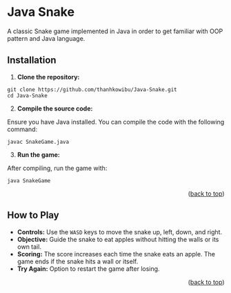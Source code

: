 # Java Snake

A classic Snake game implemented in Java in order to get familiar with OOP pattern and Java language.

## Installation

1. **Clone the repository:**
```
git clone https://github.com/thanhkowibu/Java-Snake.git
cd Java-Snake
```

2. **Compile the source code:**

Ensure you have Java installed. You can compile the code with the following command:
```
javac SnakeGame.java
```

3. **Run the game:**

After compiling, run the game with:
```
java SnakeGame
```


<p align="right">(<a href="#readme">back to top</a>)</p>

## How to Play

- **Controls:** Use the `WASD` keys to move the snake up, left, down, and right.
- **Objective:** Guide the snake to eat apples without hitting the walls or its own tail.
- **Scoring:** The score increases each time the snake eats an apple. The game ends if the snake hits a wall or itself.
- **Try Again:** Option to restart the game after losing.

<p align="right">(<a href="#readme">back to top</a>)</p>
